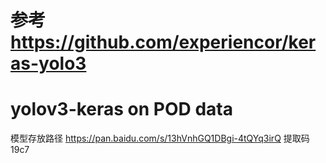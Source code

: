# 参考 https://github.com/experiencor/keras-yolo3

# yolov3-keras on POD data
模型存放路径 https://pan.baidu.com/s/13hVnhGQ1DBgi-4tQYq3irQ
提取码 19c7
